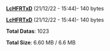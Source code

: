 [**LcHFRTxD**](/data/LcHFRTxD.txt) (21/12/22 - 15:44)- 140 bytes

[**LcHFRTxD**](/data/LcHFRTxD.txt) (21/12/22 - 15:44)- 140 bytes

**Total Datas**: 1023

**Total Size**: 6.60 MB / 6.6 MB